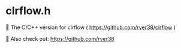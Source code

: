 # clrflow.h
👋 The C/C++ version for clrflow ( https://github.com/rver38/clrflow )

🙏 Also check out: https://github.com/rver38
